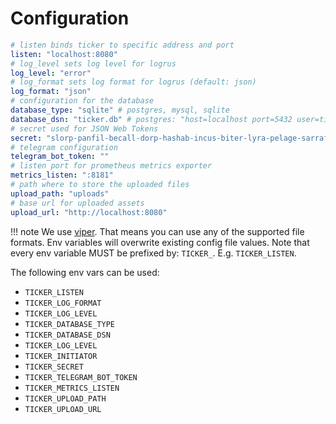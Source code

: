 # Configuration

```yaml
# listen binds ticker to specific address and port
listen: "localhost:8080"
# log_level sets log level for logrus
log_level: "error"
# log_format sets log format for logrus (default: json)
log_format: "json"
# configuration for the database
database_type: "sqlite" # postgres, mysql, sqlite
database_dsn: "ticker.db" # postgres: "host=localhost port=5432 user=ticker dbname=ticker password=ticker sslmode=disable"
# secret used for JSON Web Tokens
secret: "slorp-panfil-becall-dorp-hashab-incus-biter-lyra-pelage-sarraf-drunk"
# telegram configuration
telegram_bot_token: ""
# listen port for prometheus metrics exporter
metrics_listen: ":8181"
# path where to store the uploaded files
upload_path: "uploads"
# base url for uploaded assets
upload_url: "http://localhost:8080"
```

!!! note
    We use [viper](https://github.com/spf13/viper). That means you can use any of the supported file formats. Env variables
    will overwrite existing config file values. Note that every env variable MUST be prefixed by: `TICKER_`.
    E.g. `TICKER_LISTEN`.

The following env vars can be used:

* `TICKER_LISTEN`
* `TICKER_LOG_FORMAT`
* `TICKER_LOG_LEVEL`
* `TICKER_DATABASE_TYPE`
* `TICKER_DATABASE_DSN`
* `TICKER_LOG_LEVEL`
* `TICKER_INITIATOR`
* `TICKER_SECRET`
* `TICKER_TELEGRAM_BOT_TOKEN`
* `TICKER_METRICS_LISTEN`
* `TICKER_UPLOAD_PATH`
* `TICKER_UPLOAD_URL`
